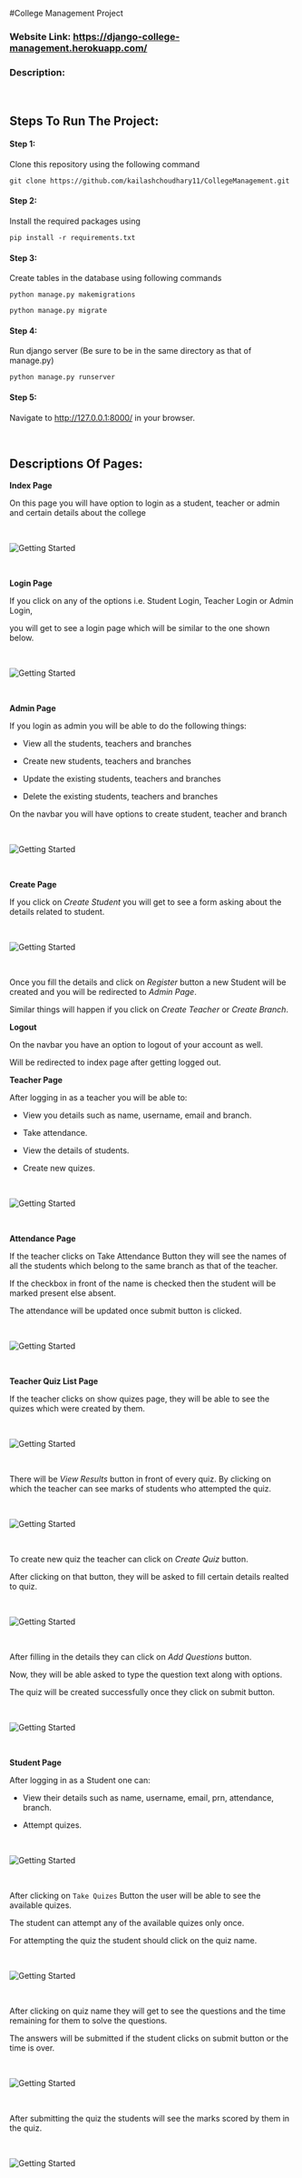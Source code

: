 #College Management Project
### Website Link: https://django-college-management.herokuapp.com/
### Description: 

<br>

## Steps To Run The Project:

#### **Step 1:** 

Clone this repository using the following command

`git clone https://github.com/kailashchoudhary11/CollegeManagement.git`

#### **Step 2:**

Install the required packages using

`pip install -r requirements.txt`

#### **Step 3:**

Create tables in the database using following commands

`python manage.py makemigrations`

`python manage.py migrate`



#### **Step 4:**

Run django server (Be sure to be in the same directory as that of manage.py)

`python manage.py runserver`

#### **Step 5:**

Navigate to http://127.0.0.1:8000/ in your browser.


<br>

## Descriptions Of Pages:

**Index Page**

On this page you will have option to login as a student, teacher or admin and certain details about the college

<br>

![Getting Started](./images/index.png)

<br>

**Login Page**

If you click on any of the options i.e. Student Login, Teacher Login or Admin Login,

you will get to see a login page which will be similar to the one shown below.

<br>

![Getting Started](./images/login.png)

<br>

**Admin Page**

If you login as admin you will be able to do the following things:

* View all the students, teachers and branches 

* Create new students, teachers and branches

* Update the existing students, teachers and branches

* Delete the existing students, teachers and branches 


On the navbar you will have options to create student, teacher and branch

<br>

![Getting Started](./images/admin.png)

<br>

**Create Page**

If you click on *Create Student* you will get to see a form asking about the details related to student.

<br>

![Getting Started](./images/create.png)

<br>

Once you fill the details and click on *Register* button a new Student will be created and you will be redirected to *Admin Page*.

Similar things will happen if you click on *Create Teacher* or *Create Branch*.

**Logout**

On the navbar you have an option to logout of your account as well.

Will be redirected to index page after getting logged out.

**Teacher Page**

After logging in as a teacher you will be able to:

* View you details such as name, username, email and branch.

* Take attendance.

* View the details of students.

* Create new quizes.

<br>

![Getting Started](./images/teacher.png)

<br>

**Attendance Page**

If the teacher clicks on Take Attendance Button they will see the names of all the students which belong to the same branch as that of the teacher.

If the checkbox in front of the name is checked then the student will be marked present else absent.

The attendance will be updated once submit button is clicked.

<br>

![Getting Started](./images/attendance.png)

<br>

**Teacher Quiz List Page**

If the teacher clicks on show quizes page, they will be able to see the quizes which were created by them.

<br>

![Getting Started](./images/teacherquiz.png)

<br>

There will be *View Results* button in front of every quiz. By clicking on which the teacher can see marks of students who attempted the quiz.

<br>

![Getting Started](./images/results.png)

<br>

To create new quiz the teacher can click on *Create Quiz* button. 

After clicking on that button, they will be asked to fill certain details realted to quiz.

<br>

![Getting Started](./images/createquiz.png)

<br>

After filling in the details they can click on *Add Questions* button.

Now, they will be able asked to type the question text along with options.

The quiz will be created successfully once they click on submit button.

<br>

![Getting Started](./images/addquestion.png)

<br>

**Student Page**

After logging in as a Student one can:

* View their details such as name, username, email, prn, attendance, branch.

* Attempt quizes.

<br>

![Getting Started](./images/student.png)

<br>


After clicking on `Take Quizes` Button the user will be able to see the available quizes.

The student can attempt any of the available quizes only once.

For attempting the quiz the student should click on the quiz name.

<br>

![Getting Started](./images/available.png)

<br>

After clicking on quiz name they will get to see the questions and the time remaining for them to solve the questions.  

The answers will be submitted if the student clicks on submit button or the time is over.

<br>

![Getting Started](./images/attempt.png)

<br>

After submitting the quiz the students will see the marks scored by them in the quiz.

<br>

![Getting Started](./images/result.png)

<br>
